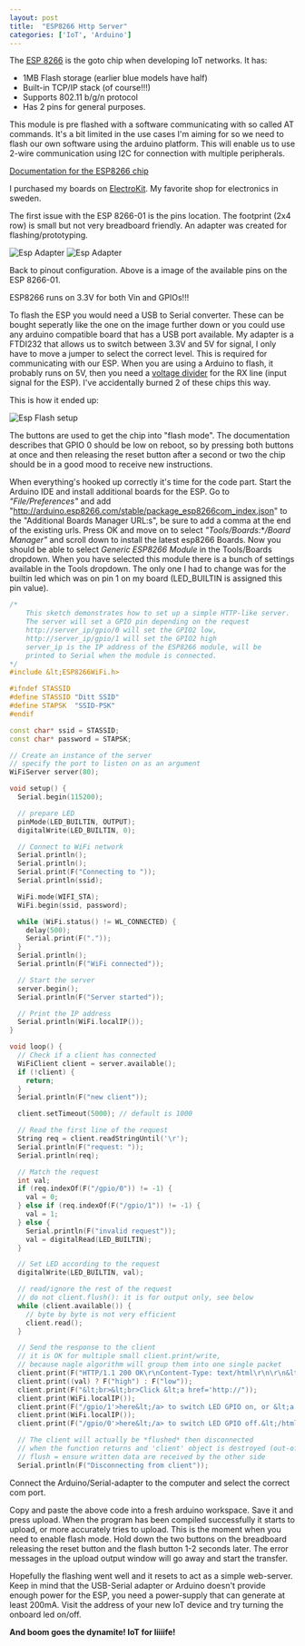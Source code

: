 ```yaml
---
layout: post
title:  "ESP8266 Http Server"
categories: ['IoT', 'Arduino']
---
```



The [ESP 8266](https://www.espressif.com/) is the goto chip when developing IoT networks. It has: 

* 1MB Flash storage (earlier blue models have half)
* Built-in TCP/IP stack (of course!!!)
* Supports 802.11 b/g/n protocol
* Has 2 pins for general purposes.

This module is pre flashed with a software communicating with so called AT commands. It's a bit limited in the use cases I'm aiming for so we need to flash our own software using the arduino platform. This will enable us to use 2-wire communication using I2C for connection with multiple peripherals.

[Documentation for the ESP8266 chip](https://wiki.ai-thinker.com/_media/esp8266/esp8266_series_modules_user_manual_v1.1.pdf)

I purchased my boards on [ElectroKit](https://www.electrokit.com/produkt/esp-01-esp8266-wifi-modul/). My favorite shop for electronics in sweden.

The first issue with the ESP 8266-01 is the pins location. The footprint (2x4 row) is small but not very breadboard friendly. An adapter was created for flashing/prototyping.

![Esp Adapter](/assets/images/ESP8266-01-adapter.jpg)
![Esp Adapter](/assets/images/ESP8266-01-Pinout.jpg)

Back to pinout configuration. Above is a image of the available pins on the ESP 8266-01.

ESP8266 runs on 3.3V for both Vin and GPIOs!!!

To flash the ESP you would need a USB to Serial converter. These can be bought seperatly like the one on the image further down or you could use any arduino compatible board that has a USB port available. My adapter is a FTDI232 that allows us to switch between 3.3V and 5V for signal, I only have to move a jumper to select the correct level. This is required for communicating with our ESP. When you are using a Arduino to flash, it probably runs on 5V, then you need a [voltage divider](https://en.wikipedia.org/wiki/Voltage_divider) for the RX line (input signal for the ESP). I've accidentally burned 2 of these chips this way.

This is how it ended up:

![Esp Flash setup](/assets/images/ESP8266_flash_bb.png)

The buttons are used to get the chip into "flash mode". The documentation describes that GPIO 0 should be low on reboot, so by pressing both buttons at once and then releasing the reset button after a second or two the chip should be in a good mood to receive new instructions.

When everything's hooked up correctly it's time for the code part. Start the Arduino IDE and install additional boards for the ESP. Go to *"File/Preferences"* and add "http://arduino.esp8266.com/stable/package_esp8266com_index.json" to the "Additional Boards Manager URL:s", be sure to add a comma at the end of the existing urls. Press OK and move on to select *"Tools/Boards:***/Board Manager"* and scroll down to install the latest esp8266 Boards. Now you should be able to select *Generic ESP8266 Module* in the Tools/Boards dropdown. When you have selected this module there is a bunch of settings available in the Tools dropdown. The only one I had to change was for the builtin led which was on pin 1 on my board (LED_BUILTIN is assigned this pin value).


```cpp
/*
    This sketch demonstrates how to set up a simple HTTP-like server.
    The server will set a GPIO pin depending on the request
    http://server_ip/gpio/0 will set the GPIO2 low,
    http://server_ip/gpio/1 will set the GPIO2 high
    server_ip is the IP address of the ESP8266 module, will be
    printed to Serial when the module is connected.
*/
#include &lt;ESP8266WiFi.h>

#ifndef STASSID
#define STASSID "Ditt SSID"
#define STAPSK  "SSID-PSK"
#endif

const char* ssid = STASSID;
const char* password = STAPSK;

// Create an instance of the server
// specify the port to listen on as an argument
WiFiServer server(80);

void setup() {
  Serial.begin(115200);

  // prepare LED
  pinMode(LED_BUILTIN, OUTPUT);
  digitalWrite(LED_BUILTIN, 0);

  // Connect to WiFi network
  Serial.println();
  Serial.println();
  Serial.print(F("Connecting to "));
  Serial.println(ssid);

  WiFi.mode(WIFI_STA);
  WiFi.begin(ssid, password);

  while (WiFi.status() != WL_CONNECTED) {
    delay(500);
    Serial.print(F("."));
  }
  Serial.println();
  Serial.println(F("WiFi connected"));

  // Start the server
  server.begin();
  Serial.println(F("Server started"));

  // Print the IP address
  Serial.println(WiFi.localIP());
}

void loop() {
  // Check if a client has connected
  WiFiClient client = server.available();
  if (!client) {
    return;
  }
  Serial.println(F("new client"));

  client.setTimeout(5000); // default is 1000

  // Read the first line of the request
  String req = client.readStringUntil('\r');
  Serial.println(F("request: "));
  Serial.println(req);

  // Match the request
  int val;
  if (req.indexOf(F("/gpio/0")) != -1) {
    val = 0;
  } else if (req.indexOf(F("/gpio/1")) != -1) {
    val = 1;
  } else {
    Serial.println(F("invalid request"));
    val = digitalRead(LED_BUILTIN);
  }

  // Set LED according to the request
  digitalWrite(LED_BUILTIN, val);

  // read/ignore the rest of the request
  // do not client.flush(): it is for output only, see below
  while (client.available()) {
    // byte by byte is not very efficient
    client.read();
  }

  // Send the response to the client
  // it is OK for multiple small client.print/write,
  // because nagle algorithm will group them into one single packet
  client.print(F("HTTP/1.1 200 OK\r\nContent-Type: text/html\r\n\r\n&lt;!DOCTYPE HTML>\r\n&lt;html>\r\nGPIO is now "));
  client.print((val) ? F("high") : F("low"));
  client.print(F("&lt;br>&lt;br>Click &lt;a href='http://"));
  client.print(WiFi.localIP());
  client.print(F("/gpio/1'>here&lt;/a> to switch LED GPIO on, or &lt;a href='http://"));
  client.print(WiFi.localIP());
  client.print(F("/gpio/0'>here&lt;/a> to switch LED GPIO off.&lt;/html>"));

  // The client will actually be *flushed* then disconnected
  // when the function returns and 'client' object is destroyed (out-of-scope)
  // flush = ensure written data are received by the other side
  Serial.println(F("Disconnecting from client"));
```

Connect the Arduino/Serial-adapter to the computer and select the correct com port.

Copy and paste the above code into a fresh arduino workspace. Save it and press upload. When the program has been compiled successfully it starts to upload, or more accurately tries to upload. This is the moment when you need to enable flash mode. Hold down the two buttons on the breadboard releasing the reset button and the flash button 1-2 seconds later. The error messages in the upload output window will go away and start the transfer.

Hopefully the flashing went well and it resets to act as a simple web-server. Keep in mind that the USB-Serial adapter or Arduino doesn't provide enough power for the ESP, you need a power-supply that can generate at least 200mA. Visit the address of your new IoT device and try turning the onboard led on/off.

**And boom goes the dynamite! IoT for liiiife!**